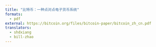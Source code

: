 ```yaml
---
title: "比特币：一种点对点电子货币系统"
formats:
  - pdf
external: https://bitcoin.org/files/bitcoin-paper/bitcoin_zh_cn.pdf
translators:
  - shdxiang
  - bill-zhao
---
```

